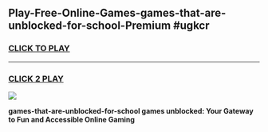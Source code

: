
## Play-Free-Online-Games-games-that-are-unblocked-for-school-Premium #ugkcr
<h3>
<a href="https://premium.freeplayer.one?title=games-that-are-unblocked-for-school&ref=8M">CLICK TO PLAY</a></h3>
<hr>

<h3>
<a href="https://premium.freeplayer.one?title=games-that-are-unblocked-for-school&ref=8M">CLICK 2 PLAY</a>
  
</h3>

<a href="https://premium.freeplayer.one?title=games-that-are-unblocked-for-school&ref=8M"><img src="https://clearcache.store/games.png"></a>


**games-that-are-unblocked-for-school games unblocked: Your Gateway to Fun and Accessible Online Gaming**
